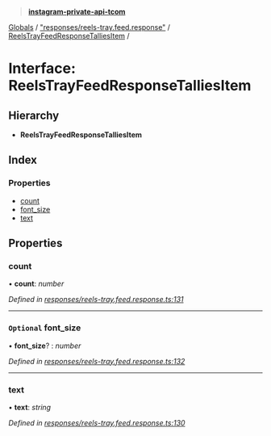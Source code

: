 > **[instagram-private-api-tcom](../README.md)**

[Globals](../README.md) / ["responses/reels-tray.feed.response"](../modules/_responses_reels_tray_feed_response_.md) / [ReelsTrayFeedResponseTalliesItem](_responses_reels_tray_feed_response_.reelstrayfeedresponsetalliesitem.md) /

# Interface: ReelsTrayFeedResponseTalliesItem

## Hierarchy

* **ReelsTrayFeedResponseTalliesItem**

## Index

### Properties

* [count](_responses_reels_tray_feed_response_.reelstrayfeedresponsetalliesitem.md#count)
* [font_size](_responses_reels_tray_feed_response_.reelstrayfeedresponsetalliesitem.md#optional-font_size)
* [text](_responses_reels_tray_feed_response_.reelstrayfeedresponsetalliesitem.md#text)

## Properties

###  count

• **count**: *number*

*Defined in [responses/reels-tray.feed.response.ts:131](https://github.com/cuonglnhust/instagram-private-api-tcom/blob/3e16058/src/responses/reels-tray.feed.response.ts#L131)*

___

### `Optional` font_size

• **font_size**? : *number*

*Defined in [responses/reels-tray.feed.response.ts:132](https://github.com/cuonglnhust/instagram-private-api-tcom/blob/3e16058/src/responses/reels-tray.feed.response.ts#L132)*

___

###  text

• **text**: *string*

*Defined in [responses/reels-tray.feed.response.ts:130](https://github.com/cuonglnhust/instagram-private-api-tcom/blob/3e16058/src/responses/reels-tray.feed.response.ts#L130)*